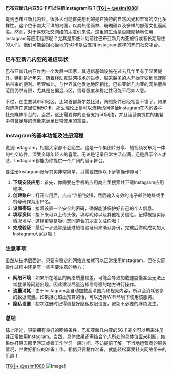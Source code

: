 **巴布亚新几内亚5G卡可以注册Instagram吗？[[TG💪+ @esim1088](https://t.me/s/esim1088)]**

提到巴布亚新几内亚，很多人可能首先想到的是它独特的自然风光和丰富的文化多样性。这个位于南太平洋的岛国，以其热带雨林、珊瑚礁以及多样的部落文化而闻名。然而，对于喜欢社交网络的朋友们来说，这里的生活是否能顺畅地使用Instagram等应用程序呢？尤其是那些计划前往巴布亚新几内亚旅行或者长期居住的人们，他们可能会担心当地的5G卡是否支持Instagram这样的热门社交平台。

### 巴布亚新几内亚的通信现状

巴布亚新几内亚作为一个发展中国家，其通信基础设施在过去几年里有了显著提升。特别是近年来，随着移动互联网技术的进步，越来越多的人开始享受到高速网络带来的便利。尽管如此，与世界其他发达地区相比，巴布亚新几内亚的网络覆盖范围仍然有限，尤其是在偏远山区，信号强度和稳定性可能不尽如人意。

不过，在主要城市和地区，比如首都莫尔兹比港，网络条件已经相当不错了。如果你选择在这里使用5G卡，那么理论上是可以流畅访问包括Instagram在内的各种社交媒体平台的。当然，这还需要你的设备支持5G网络，并且运营商提供的套餐中包含足够的流量来满足日常使用的需要。

### Instagram的基本功能及注册流程

说到Instagram，相信大家都不会陌生。这是一个集图片分享、短视频发布为一体的社交软件，深受全球年轻人的喜爱。无论是记录日常生活点滴，还是展示个人才艺，Instagram都能为你提供一个广阔的展示舞台。

要注册Instagram账号其实非常简单，只需要按照以下步骤操作即可：

1. **下载安装应用**：首先，你需要在手机的应用商店里搜索并下载Instagram应用程序。
2. **创建账户**：打开应用后，点击“注册”按钮，然后输入有效的电子邮件地址或手机号码作为用户名。
3. **设置密码**：接着设置一个安全的密码，确保能够保护好自己的个人信息。
4. **填写资料**：接下来可以上传头像，填写昵称以及其他相关信息。记得根据实际情况填写，这样更容易吸引志同道合的朋友关注你哦！
5. **完成验证**：最后一步通常是通过短信验证码来确认身份，完成后你就成功加入Instagram大家庭啦！

### 注意事项

虽然从技术层面讲，只要有稳定的网络连接就可以正常使用Instagram，但在实际操作过程中还是有一些需要注意的地方：

- **网络环境**：如果所在地区的网络质量较差，可能会导致加载速度慢甚至无法正常登录等问题出现。因此建议尽量选择信号强的地方进行操作。
- **流量消耗**：由于Instagram会自动加载高清图片和视频内容，所以会消耗较多的数据流量。如果担心超出预算的话，可以选择WiFi环境下使用该服务。
- **隐私设置**：初次注册时记得调整好隐私权限设置，避免不必要的麻烦发生。

### 总结

综上所述，只要拥有良好的网络条件，巴布亚新几内亚的5G卡完全可以用来注册并正常使用Instagram。当然，具体效果还需结合个人所处的具体位置来判断。如果你打算去那里游玩或者工作学习一段时间，不妨提前了解一下当地运营商的服务情况，并做好相应的准备工作。相信只要稍作准备，就能轻松享受社交网络带来的乐趣！

[[TG💪+ @esim1088](https://t.me/s/esim1088) ![Image](https://i.postimg.cc/4NQfJmqS/Snipaste-2025-05-13-00-14-12.png)]